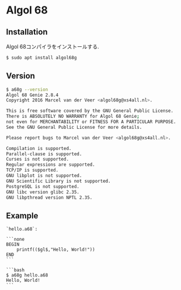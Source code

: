 # Algol 68

## Installation

Algol 68コンパイラをインストールする.

```bash
$ sudo apt install algol68g
```

## Version

```bash
$ a68g --version
Algol 68 Genie 2.8.4
Copyright 2016 Marcel van der Veer <algol68g@xs4all.nl>.

This is free software covered by the GNU General Public License.
There is ABSOLUTELY NO WARRANTY for Algol 68 Genie;
not even for MERCHANTABILITY or FITNESS FOR A PARTICULAR PURPOSE.
See the GNU General Public License for more details.

Please report bugs to Marcel van der Veer <algol68g@xs4all.nl>.

Compilation is supported.
Parallel-clause is supported.
Curses is not supported.
Regular expressions are supported.
TCP/IP is supported.
GNU libplot is not supported.
GNU Scientific Library is not supported.
PostgreSQL is not supported.
GNU libc version glibc 2.35.
GNU libpthread version NPTL 2.35.
```

## Example

````{tab} Code
`hello.a68`:

```none
BEGIN
    printf(($gl$,"Hello, World!"))
END
```
````

````{tab} Terminal
```bash
$ a68g hello.a68
Hello, World!
```
````
